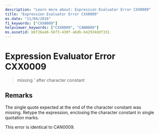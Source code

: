 ```yaml
---
description: "Learn more about: Expression Evaluator Error CXX0009"
title: "Expression Evaluator Error CXX0009"
ms.date: "11/04/2016"
f1_keywords: ["CXX0009"]
helpviewer_keywords: ["CXX0009", "CAN0009"]
ms.assetid: b6f26a46-56f3-430f-a6db-b42934ddf331
---
```

# Expression Evaluator Error CXX0009

> missing ' after character constant

## Remarks

The single quote expected at the end of the character constant was missing. Retype the expression, enclosing the character constant in single quotation marks.

This error is identical to CAN0009.
